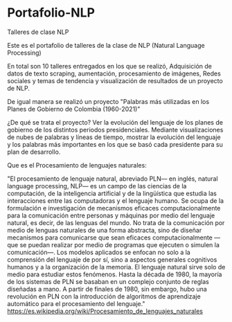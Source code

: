 # Portafolio-NLP
Talleres de clase NLP


Este es el portafolio de talleres de la clase de NLP (Natural Language Processing)

En total son 10 talleres entregados en los que se realizó, Adquisición de datos de texto scraping, aumentación, procesamiento de imágenes, Redes sociales y temas de tendencia y visualización de resultados de un proyecto de NLP.

De igual manera se realizó un proyecto "Palabras más utilizadas en los Planes de Gobierno de Colombia (1960-2021)"

¿De qué se trata el proyecto?
Ver la evolución del lenguaje de los planes de gobierno de los distintos periodos presidenciales. Mediante visualizaciones de nubes de palabras y líneas de tiempo, mostrar la evolución del lenguaje y los palabras más importantes en los que se basó cada presidente para su plan de desarrollo.


Que  es el Procesamiento de lenguajes naturales: 

"El procesamiento de lenguaje natural, abreviado PLN— en inglés, natural language processing, NLP— es un campo de las ciencias de la computación, de la inteligencia artificial y de la lingüística que estudia las interacciones entre las computadoras y el lenguaje humano. Se ocupa de la formulación e investigación de mecanismos eficaces computacionalmente para la comunicación entre personas y máquinas por medio del lenguaje natural, es decir, de las lenguas del mundo. No trata de la comunicación por medio de lenguas naturales de una forma abstracta, sino de diseñar mecanismos para comunicarse que sean eficaces computacionalmente —que se puedan realizar por medio de programas que ejecuten o simulen la comunicación—. Los modelos aplicados se enfocan no solo a la comprensión del lenguaje de por sí, sino a aspectos generales cognitivos humanos y a la organización de la memoria. El lenguaje natural sirve solo de medio para estudiar estos fenómenos. Hasta la década de 1980, la mayoría de los sistemas de PLN se basaban en un complejo conjunto de reglas diseñadas a mano. A partir de finales de 1980, sin embargo, hubo una revolución en PLN con la introducción de algoritmos de aprendizaje automático para el procesamiento del lenguaje." https://es.wikipedia.org/wiki/Procesamiento_de_lenguajes_naturales


